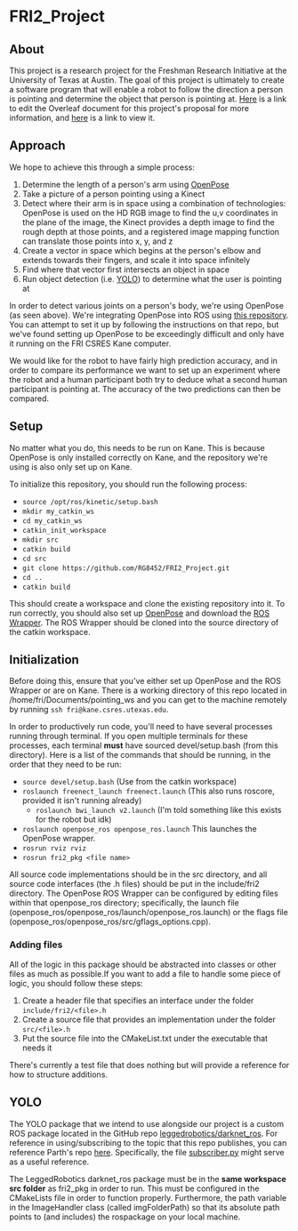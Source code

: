 # FRI2_Project

## About
This project is a research project for the Freshman Research Initiative at the University of Texas at Austin. The goal of this project is ultimately to create a software program that will enable a robot to follow the direction a person is pointing and determine the object that person is pointing at. [Here](https://www.overleaf.com/8178441511hhgghwzctwtj) is a link to edit the Overleaf document for this project's proposal for more information, and [here](https://www.overleaf.com/read/prmwvtgfdbkz) is a link to view it.

## Approach
We hope to achieve this through a simple process:
1. Determine the length of a person's arm using [OpenPose](https://github.com/CMU-Perceptual-Computing-Lab/openpose)
2. Take a picture of a person pointing using a Kinect
3. Detect where their arm is in space using a combination of technologies: OpenPose is used on the HD RGB image to find the u,v coordinates in the plane of the image, the Kinect provides a depth image to find the rough depth at those points, and a registered image mapping function can translate those points into x, y, and z
4. Create a vector in space which begins at the person's elbow and extends towards their fingers, and scale it into space infinitely
5. Find where that vector first intersects an object in space
6. Run object detection (i.e. [YOLO](https://pjreddie.com/darknet/yolo/)) to determine what the user is pointing at

In order to detect various joints on a person's body, we're using OpenPose (as seen above). We're integrating OpenPose into ROS using [this repository](https://github.com/firephinx/openpose_ros). You can attempt to set it up by following the instructions on that repo, but we've found setting up OpenPose to be exceedingly difficult and only have it running on the FRI CSRES Kane computer.

We would like for the robot to have fairly high prediction accuracy, and in order to compare its performance we want to set up an experiment where the robot and a human participant both try to deduce what a second human participant is pointing at. The accuracy of the two predictions can then be compared.

## Setup
No matter what you do, this needs to be run on Kane. This is because OpenPose is only installed correctly on Kane, and the repository we're using is also only set up on Kane.

To initialize this repository, you should run the following process:
* `source /opt/ros/kinetic/setup.bash`
* `mkdir my_catkin_ws`
* `cd my_catkin_ws`
* `catkin_init_workspace`
* `mkdir src`
* `catkin build`
* `cd src`
* `git clone https://github.com/RG8452/FRI2_Project.git`
* `cd ..`
* `catkin build`

This should create a workspace and clone the existing repository into it. To run correctly, you should also set up [OpenPose](https://github.com/CMU-Perceptual-Computing-Lab/openpose) and download the [ROS Wrapper](https://github.com/firephinx/openpose_ros). The ROS Wrapper should be cloned into the source directory of the catkin workspace.

## Initialization
Before doing this, ensure that you've either set up OpenPose and the ROS Wrapper or are on Kane. There is a working directory of this repo located in /home/fri/Documents/pointing_ws and you can get to the machine remotely by running `ssh fri@kane.csres.utexas.edu`.

In order to productively run code, you'll need to have several processes running through terminal. If you open multiple terminals for these processes, each terminal **must** have sourced devel/setup.bash (from this directory). Here is a list of the commands that should be running, in the order that they need to be run:

* `source devel/setup.bash` (Use from the catkin workspace)
* `roslaunch freenect_launch freenect.launch` (This also runs roscore, provided it isn't running already)
  * `roslaunch bwi_launch v2.launch` (I'm told something like this exists for the robot but idk)
* `roslaunch openpose_ros openpose_ros.launch` This launches the OpenPose wrapper.
* `rosrun rviz rviz`
* `rosrun fri2_pkg <file name>`

All source code implementations should be in the src directory, and all source code interfaces (the .h files) should be put in the include/fri2 directory. The OpenPose ROS Wrapper can be configured by editing files within that openpose_ros directory; specifically, the launch file (openpose_ros/openpose_ros/launch/openpose_ros.launch) or the flags file (openpose_ros/openpose_ros/src/gflags_options.cpp).

### Adding files
All of the logic in this package should be abstracted into classes or other files as much as possible.If you want to add a file to handle some piece of logic, you should follow these steps:
1. Create a header file that specifies an interface under the folder `include/fri2/<file>.h`
2. Create a source file that provides an implementation under the folder `src/<file>.h`
3. Put the source file into the CMakeList.txt under the executable that needs it

There's currently a test file that does nothing but will provide a reference for how to structure additions.

## YOLO
The YOLO package that we intend to use alongside our project is a custom ROS package located in the GitHub repo [leggedrobotics/darknet_ros](https://github.com/leggedrobotics/darknet_ros). For reference in using/subscribing to the topic that this repo publishes, you can reference Parth's repo [here](https://github.com/ParthChonkar/FRI_FinalProject). Specifically, the file [subscriber.py](https://github.com/ParthChonkar/FRI_FinalProject/blob/master/identification_protocol/src/subscriber.py) might serve as a useful reference.

The LeggedRobotics darknet_ros package must be in the **same workspace src folder** as fri2_pkg in order to run. This must be configured in the CMakeLists file in order to function properly. Furthermore, the path variable in the ImageHandler class (called imgFolderPath) so that its absolute path points to (and includes) the rospackage on your local machine.
